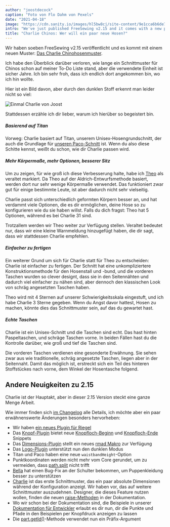 ```yaml
---
author: "joostdecock"
caption: "Foto von Flo Dahm von Pexels"
date: "2021-04-18"
image: "https://cdn.sanity.io/images/hl5bw8cj/site-content/9e1cca6b6de79fadbd5201bad3b9b71375a53464-1920x1442.jpg"
intro: "We've just published FreeSewing v2.15 and it comes with a new pattern: The Charlie Chinos trouser pattern ."
title: "Charlie Chinos: Wer will ein paar neue Hosen?"
---
```



Wir haben soeben FreeSewing v2.15 veröffentlicht und es kommt mit einem neuen Muster: [Das Charlie Chinohosenmuster](/designs/charlie/).

Ich habe den Überblick darüber verloren, wie lange ein Schnittmuster für Chinos schon auf meiner To-Do Liste stand, aber die verwendete Einheit ist sicher Jahre. Ich bin sehr froh, dass ich endlich dort angekommen bin, wo ich hin wollte.

Hier ist ein Bild davon, aber durch den dunklen Stoff erkennt man leider nicht so viel:

![Einmal Charlie von Joost](https://posts.freesewing.org/uploads/joost_b8dee41025.jpg)


Stattdessen erzähle ich dir lieber, warum ich hierüber so begeistert bin.

##### Basierend auf Titan

Vorweg: Charlie basiert auf Titan, unserem Unisex-Hosengrundschnitt, der auch die Grundlage für [unseren Paco-Schnitt](/designs/paco/) ist. Wenn du also diese Schitte kennst, weißt du schon, wie dir Charlie passen wird.

##### Mehr Körpermaße, mehr Optionen, besserer Sitz

Um zu zeigen, für wie groß ich diese Verbesserung halte, habe ich [Theo](/designs/theo/) als veraltet markiert. Da Theo auf der Aldrich-Entwurfsmethode basiert, werden dort nur sehr wenige Körpermaße verwendet. Das funktioniert zwar gut für einige bestimmte Leute, ist aber dadurch nicht sehr vielseitig.

Charlie passt sich unterschiedlich geformten Körpern besser an, und hat verdammt viele Optionen, die es dir ermöglichen, deine Hose so zu konfigurieren wie du sie haben willst. Falls du dich fragst: Theo hat 5 Optionen, während es bei Charlie 31 sind.

Trotzallem werden wir Theo weiter zur Verfügung stellen. Veraltet bedeutet nur, dass wir eine kleine Warnmeldung hinzugefügt haben, die dir sagt, dass wir stattdessen Charlie empfehlen.

##### Einfacher zu fertigen

Ein weiterer Grund um sich für Charlie statt für Theo zu entscheiden: Charlie ist einfacher zu fertigen. Der Schnitt hat eine unkompliziertere Konstruktionsmethode für den Hosenstall und -bund, und die vorderen Taschen wurden so clever designt, dass sie in den Seitennähten und dadurch viel einfacher zu nähen sind, aber dennoch den klassischen Look von schräg angesetzten Taschen haben.

Theo wird mit 4 Sternen auf unserer Schwierigkeitsskala eingestuft, und ich habe Charlie 3 Sterne gegeben. Wenn du Angst davor hattest, Hosen zu machen, könnte dies das Schnittmuster sein, auf das du gewartet hast.

##### Echte Taschen

Charlie ist ein Unisex-Schnitt und die Taschen sind echt. Das hast hinten Paspeltaschen, und schräge Taschen vorne. In beiden Fällen hast du die Kontrolle darüber, wie groß und tief die Taschen sind.

Die vorderen Taschen verdienen eine gesonderte Erwähnung. Sie sehen zwar aus wie traditionelle, schräg angesetzte Taschen, liegen aber in der Seitennaht. Damit das möglich ist, erstreckt sich ein Teil des hinteren Stoffstückes nach vorne, dem Winkel der Hosentasche folgend.

## Andere Neuigkeiten zu 2.15

Charlie ist der Hauptakt, aber in dieser 2.15 Version steckt eine ganze Menge Arbeit.

Wie immer finden sich [im Changelog](https://github.com/freesewing/freesewing/blob/develop/CHANGELOG.md) alle Details, ich möchte aber ein paar erwähnenswerte Änderungen besonders hervorheben:

 - Wir haben [ein neues Plugin für Riegel](https://freesewing.dev/reference/plugins/bartack/)
 - Das [Knopf-Plugin](https://freesewing.dev/reference/plugins/buttons/) bietet neue [Knopfloch-Beginn](https://freesewing.dev/reference/snippets/buttonhole-start) und [Knopfloch-Ende](https://freesewing.dev/reference/snippets/buttonhole-end) Snippets
 - Das [Dimensions-Plugin](https://freesewing.dev/reference/plugins/dimension/) stellt ein neues [rmad Makro](https://freesewing.dev/reference/macros/rmad/) zur Verfügung
 - Das [Logo-Plugin](https://freesewing.dev/reference/plugins/logo/) unterstützt nun den dunklen Modus
 - Titan und Paco haben eine neue `waistbandHeight`-Option
 - Punktkoordinaten werden nicht mehr vom Core gerundet, um zu vermeiden, dass [path.split](https://freesewing.dev/reference/api/path/split/) nicht trifft
 - [Bella](/designs/bella/) hat einen Bug-Fix an der Schulter bekommen, um Puppenkleidung besser zu unterstützen
 - [Charlie](/designs/charlie/) ist das erste Schnittmuster, das ein paar absolute Dimensionen während der Konfiguration anzeigt. Wir haben vor, das auf weitere Schnittmuster auszudehnen. Designer, die dieses Feature nutzen wollen, finden die neuen [raise-Methoden](https://freesewing.dev/reference/api/part/raise) in der Dokumentation.
 - Wo wir schon bei der Dokumentation sind, die Beispiele in unserer [Dokumentation für Entwickler](https://freesewing.dev/) erlaubt es dir nun, dir die Punkte und Pfade in den Beispielen per Knopfdruck anzeigen zu lassen
 - Die [part.getId()](https://freesewing.dev/reference/api/part/getid/)-Methode verwendet nun ein Präfix-Argument


